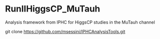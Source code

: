 # RunIIHiggsCP_MuTauh
Analysis framework from IPHC for HiggsCP studies in the MuTauh channel

git clone https://github.com/msessini/IPHCAnalysisTools.git
